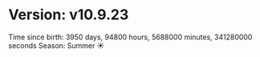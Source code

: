 # Version: v10.9.23
Time since birth: 3950 days, 94800 hours, 5688000 minutes, 341280000 seconds
Season: Summer ☀️
